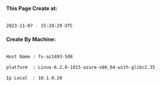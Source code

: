 
   
#### This Page Create at:

```bash

2023-11-07 - 15:28:29 UTC

```

#### Create By Machine:

```bash

Host Name : fv-az1493-508

platform  : Linux-6.2.0-1015-azure-x86_64-with-glibc2.35

Ip Local  : 10.1.0.20

```

